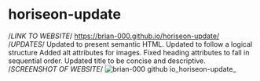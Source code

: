 # horiseon-update
/*LINK TO WEBSITE*/
https://brian-000.github.io/horiseon-update/
/*UPDATES*/
Updated to present semantic HTML.
Updated to follow a logical structure
Added alt attributes for images.
Fixed heading attributes to fall in sequential order.
Updated title to be concise and descriptive.
/*SCREENSHOT OF WEBSITE*/
![brian-000 github io_horiseon-update_](https://user-images.githubusercontent.com/97015333/153781351-b349f66a-860e-4238-8273-af50a31ed046.png)
